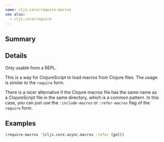 ```yaml
---
name: cljs.core/require-macros
see also:
  - cljs.core/require
---
```


## Summary

## Details

Only usable from a REPL.

This is a way for ClojureScript to load macros from Clojure files.
The usage is similar to the `require` form.

There is a nicer alternative if the Clojure macros file has the same name as a
ClojureScript file in the same directory, which is a common pattern.  In this
case, you can just use the `:include-macros` or `:refer-macros` flag of the
`require` form.

## Examples

```clj
(require-macros '[cljs.core.async.macros :refer [go]])
```
